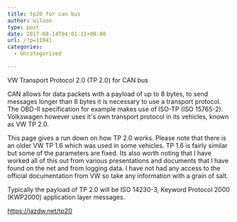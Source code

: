 ```yaml
---
title: tp20 for can bus
author: wiloon
type: post
date: 2017-08-14T04:01:11+00:00
url: /?p=11041
categories:
  - Uncategorized

---
```

VW Transport Protocol 2.0 (TP 2.0) for CAN bus

CAN allows for data packets with a payload of up to 8 bytes, to send messages longer than 8 bytes it is necessary to use a transport protocol. The OBD-II specification for example makes use of ISO-TP (ISO 15765-2). Volkswagen however uses it's own transport protocol in its vehicles, known as VW TP 2.0.

This page gives a run down on how TP 2.0 works. Please note that there is an older VW TP 1.6 which was used in some vehicles. TP 1.6 is fairly similar but some of the parameters are fixed. Its also worth noting that I have worked all of this out from various presentations and documents that I have found on the net and from logging data. I have not had any access to the official documentation from VW so take any information with a grain of salt.

Typically the payload of TP 2.0 will be ISO 14230-3, Keyword Protocol 2000 (KWP2000) application layer messages.

https://jazdw.net/tp20